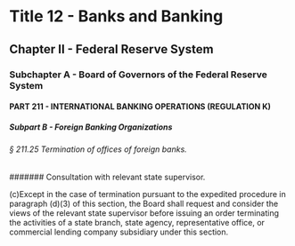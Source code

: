 
# Title 12 - Banks and Banking
## Chapter II - Federal Reserve System
### Subchapter A - Board of Governors of the Federal Reserve System
#### PART 211 - INTERNATIONAL BANKING OPERATIONS (REGULATION K)
##### Subpart B - Foreign Banking Organizations
###### § 211.25 Termination of offices of foreign banks.
####### Consultation with relevant state supervisor.

(c)Except in the case of termination pursuant to the expedited procedure in paragraph (d)(3) of this section, the Board shall request and consider the views of the relevant state supervisor before issuing an order terminating the activities of a state branch, state agency, representative office, or commercial lending company subsidiary under this section.
